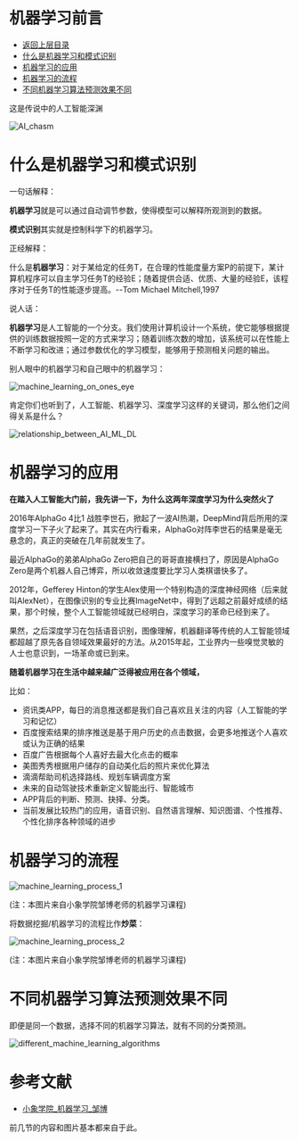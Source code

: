 # 机器学习前言

* [返回上层目录](../perface.md)
* [什么是机器学习和模式识别](#什么是机器学习和模式识别)
* [机器学习的应用](#机器学习的应用)
* [机器学习的流程](#机器学习的流程)
* [不同机器学习算法预测效果不同](#不同机器学习算法预测效果不同)



这是传说中的人工智能深渊

![AI_chasm](pic/AI_chasm.jpg)

# 什么是机器学习和模式识别

一句话解释：

**机器学习**就是可以通过自动调节参数，使得模型可以解释所观测到的数据。

**模式识别**其实就是控制科学下的机器学习。

正经解释：

什么是**机器学习**：对于某给定的任务T，在合理的性能度量方案P的前提下，某计算机程序可以自主学习任务T的经验E；随着提供合适、优质、大量的经验E，该程序对于任务T的性能逐步提高。--Tom Michael Mitchell,1997

说人话：

**机器学习**是人工智能的一个分支。我们使用计算机设计一个系统，使它能够根据提供的训练数据按照一定的方式来学习；随着训练次数的增加，该系统可以在性能上不断学习和改进；通过参数优化的学习模型，能够用于预测相关问题的输出。

别人眼中的机器学习和自己眼中的机器学习：

![machine_learning_on_ones_eye](pic/machine_learning_on_ones_eye.jpg)

肯定你们也听到了，人工智能、机器学习、深度学习这样的关键词，那么他们之间得关系是什么？

![relationship_between_AI_ML_DL](pic/relationship_between_AI_ML_DL.jpg)

# 机器学习的应用

**在踏入人工智能大门前，我先讲一下，为什么这两年深度学习为什么突然火了**

2016年AlphaGo 4比1 战胜李世石，掀起了一波AI热潮，DeepMind背后所用的深度学习一下子火了起来了。其实在内行看来，AlphaGo对阵李世石的结果是毫无悬念的，真正的突破在几年前就发生了。

最近AlphaGo的弟弟AlphaGo Zero把自己的哥哥直接横扫了，原因是AlphaGo Zero是两个机器人自己博弈，所以收敛速度要比学习人类棋谱快多了。

2012年，Gefferey Hinton的学生Alex使用一个特别构造的深度神经网络（后来就叫AlexNet），在图像识别的专业比赛ImageNet中，得到了远超之前最好成绩的结果，那个时候，整个人工智能领域就已经明白，深度学习的革命已经到来了。

果然，之后深度学习在包括语音识别，图像理解，机器翻译等传统的人工智能领域都超越了原先各自领域效果最好的方法。从2015年起，工业界内一些嗅觉灵敏的人士也意识到，一场革命或已到来。 

**随着机器学习在生活中越来越广泛得被应用在各个领域，**

比如：

- 资讯类APP，每日的消息推送都是我们自己喜欢且关注的内容（人工智能的学习和记忆）
- 百度搜索结果的排序推送是基于用户历史的点击数据，会更多地推送个人喜欢或认为正确的结果
- 百度广告根据每个人喜好去最大化点击的概率
- 美图秀秀根据用户储存的自动美化后的照片来优化算法
- 滴滴帮助司机选择路线、规划车辆调度方案
- 未来的自动驾驶技术重新定义智能出行、智能城市
- APP背后的判断、预测、抉择、分类。
- 当前发展比较热门的应用，语音识别、自然语言理解、知识图谱、个性推荐、个性化排序各种领域的进步

# 机器学习的流程

![machine_learning_process_1](pic/machine_learning_process_1.jpg)

(注：本图片来自小象学院邹博老师的机器学习课程)

将数据挖掘/机器学习的流程比作**炒菜**：

![machine_learning_process_2](pic/machine_learning_process_2.jpg)

(注：本图片来自小象学院邹博老师的机器学习课程)

# 不同机器学习算法预测效果不同

即便是同一个数据，选择不同的机器学习算法，就有不同的分类预测。

![different_machine_learning_algorithms](pic/different_machine_learning_algorithms.jpg)



# 参考文献

* [小象学院\_机器学习\_邹博](http://www.chinahadoop.cn/course/1068)

前几节的内容和图片基本都来自于此。


